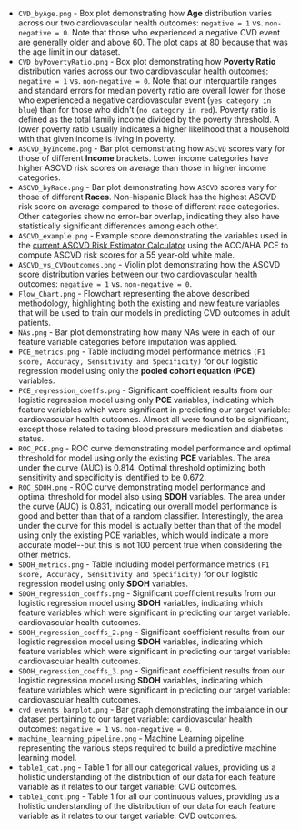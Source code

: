 - `CVD_byAge.png` - Box plot demonstrating how **Age** distribution varies across our two cardiovascular health outcomes: `negative = 1` vs. `non-negative = 0`. Note that those who experienced a negative CVD event are generally older and above 60. The plot caps at 80 because that was the age limit in our dataset.
- `CVD_byPovertyRatio.png` - Box plot demonstrating how **Poverty Ratio** distribution varies across our two cardiovascular health outcomes: `negative = 1` vs. `non-negative = 0`. Note that our interquartile ranges and standard errors for median poverty ratio are overall lower for those who experienced a negative cardiovascular event (``yes category in blue``) than for those who didn't (``no category in red``). Poverty ratio is defined as the total family income divided by the poverty threshold. A lower poverty ratio usually indicates a higher likelihood that a household with that given income is living in poverty.
- `ASCVD_byIncome.png` - Bar plot demonstrating how `ASCVD` scores vary for those of different **Income** brackets. Lower income categories have higher ASCVD risk scores on average than those in higher income categories.
- `ASCVD_byRace.png` - Bar plot demonstrating how `ASCVD` scores vary for those of different **Races**. Non-hispanic Black has the highest ASCVD risk score on average compared to those of different race categories. Other categories show no error-bar overlap, indicating they also have statistically significant differences among each other. 
- `ASCVD_example.png` - Example score demonstrating the variables used in the [current ASCVD Risk Estimator Calculator](https://tools.acc.org/ascvd-risk-estimator-plus/#!/calculate/estimate/) using the ACC/AHA PCE to compute  ASCVD risk scores for a 55 year-old white male.
- `ASCVD_vs_CVDoutcomes.png` - Violin plot demonstrating how the ASCVD score distribution varies between our two cardiovascular health outcomes: `negative = 1` vs. `non-negative = 0`.
- `Flow_Chart.png` - Flowchart representing the above described methodology, highlighting both the existing and new feature variables that will be used to train our models in predicting CVD outcomes in adult patients.
- `NAs.png` - Bar plot demonstrating how many NAs were in each of our feature variable categories before imputation was applied.
- `PCE_metrics.png` - Table including model performance metrics `(F1 score, Accuracy, Sensitivity and Specificity)` for our logistic regression model using only the **pooled cohort equation (PCE)** variables.
- `PCE_regression_coeffs.png` - Significant coefficient results from our logistic regression model using only **PCE** variables, indicating which feature variables which were significant in predicting our target variable: cardiovascular health outcomes. Almost all were found to be significant, except those related to taking blood pressure medication and diabetes status. 
- `ROC_PCE.png` - ROC curve demonstrating model performance and optimal threshold for model using only the existing **PCE** variables. The area under the curve (AUC) is 0.814. Optimal threshold optimizing both sensitivity and specificity is identified to be 0.672.
- `ROC_SDOH.png` - ROC curve demonstrating model performance and optimal threshold for model also using **SDOH** variables. The area under the curve (AUC) is 0.831, indicating our overall model performance is good and better than that of a random classifier. Interestingly, the area under the curve for this model is actually better than that of the model using only the existing PCE variables, which would indicate a more accurate model--but this is not 100 percent true when considering the other metrics.
- `SDOH_metrics.png` - Table including model performance metrics `(F1 score, Accuracy, Sensitivity and Specificity)` for our logistic regression model using only **SDOH** variables.
- `SDOH_regression_coeffs.png` - Significant coefficient results from our logistic regression model using **SDOH** variables, indicating which feature variables which were significant in predicting our target variable: cardiovascular health outcomes.
- `SDOH_regression_coeffs_2.png` - Significant coefficient results from our logistic regression model using **SDOH** variables, indicating which feature variables which were significant in predicting our target variable: cardiovascular health outcomes.
- `SDOH_regression_coeffs_3.png` - Significant coefficient results from our logistic regression model using **SDOH** variables, indicating which feature variables which were significant in predicting our target variable: cardiovascular health outcomes.
- `cvd_events_barplot.png` - Bar graph demonstrating the imbalance in our dataset pertaining to our target variable: cardiovascular health outcomes: `negative = 1` vs. `non-negative = 0`.
- `machine_learning_pipeline.png` - Machine Learning pipeline representing the various steps required to build a predictive machine learning model.
- `table1_cat.png` - Table 1 for all our categorical values, providing us a holistic understanding of the distribution of our data for each feature variable as it relates to our target variable: CVD outcomes.
- `table1_cont.png` - Table 1 for all our continuous values, providing us a holistic understanding of the distribution of our data for each feature variable as it relates to our target variable: CVD outcomes. 


